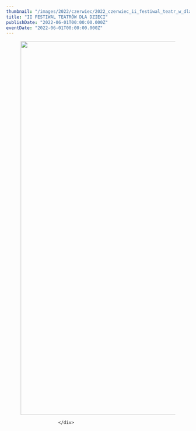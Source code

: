 ```yaml
---
thumbnail: "/images/2022/czerwiec/2022_czerwiec_ii_festiwal_teatr_w_dla_dzieci_2022_06_ii_festiwal_teatr_w_dla_dzieci_festiwal-teatrow-2022-poprawiony-724x1024.jpg"
title: "II FESTIWAL TEATRÓW DLA DZIECI"
publishDate: "2022-06-01T00:00:00.000Z"
eventDate: "2022-06-01T00:00:00.000Z"
---
```


<div class="entry-content">
							
							
<figure class="wp-block-image size-large"><a href="http://mgok-zawichost.pl/wp-content/uploads/2022/07/festiwal-teatrow-2022-poprawiony.jpg"><img fetchpriority="high" decoding="async" width="724" height="1024" src="/images/2022/czerwiec/2022_czerwiec_ii_festiwal_teatr_w_dla_dzieci_2022_06_ii_festiwal_teatr_w_dla_dzieci_festiwal-teatrow-2022-poprawiony-724x1024.jpg" alt="" class="wp-image-8820" srcset="/images/2022/czerwiec/2022_czerwiec_ii_festiwal_teatr_w_dla_dzieci_2022_06_ii_festiwal_teatr_w_dla_dzieci_festiwal-teatrow-2022-poprawiony-724x1024.jpg 724w, /images/2022/czerwiec/festiwal-teatrow-2022-poprawiony-212x300.jpg 212w, /images/2022/czerwiec/festiwal-teatrow-2022-poprawiony-768x1086.jpg 768w, /images/2022/czerwiec/festiwal-teatrow-2022-poprawiony.jpg 800w" sizes="(max-width: 724px) 100vw, 724px"></a></figure>
						
						</div>
